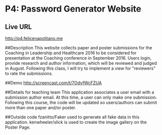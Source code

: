 # P4: Password Generator Website

## Live URL
<http://p4.felicenapolitano.me>

##Description
This website collects paper and poster submissions for the Coaching in Leadership and Healthcare 2016 to be considered for presentation at the Coaching conference in September 2016. Users login, provide research and author information, which will be reviewed and judged in August. Following this class, I will try to implement a view for "reviewers" to rate the submissions.

##Demo
http://screencast.com/t/7OdyfWcFZUA

##Details for teaching team
This application associates a user email with a submission author email. At this time, a user can only make one submission. Following this course, the code will be updated so users/authors can submit more than one paper and/or poster.

##Outside code
fzanitto/Faker used to generate all fake data in this application.
kenwheeler/slick is used to create the image gallery on the Poster Page.
